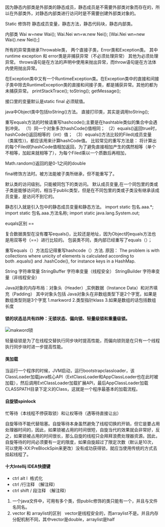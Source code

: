 
因为静态内部类是外部类的静态成员，静态成员是不需要外部类对象而存在的，所以在外部类外，对静态内部类进行访问时是不需要创建外部类对象的。

Static 修饰符
静态成员变量，静态方法，静态代码块，静态内部类。


内部类
Wai w=new Wai(); 
Wai.Nei wn=w.new Nei(); 
[Wai.Nei wn=new Wai().new Nei();]



所有的异常类继承Throwable类，
两个直接子类，Error类和Exception类。
其中runtime exception 和 error类是非捕获异常（不必须处理异常）
其他为必须处理异常。
throws语句是在方法的声明中使用来抛出异常，而throw语句是在方法体内使用抛出异常。


在Exception类中又有一个RuntimeException类。在Exception类中的直接和间接子类中除去RuntimeException类的直接和间接子类，都是捕获异常。其他的都为未捕获异常。
printStackTrace();
toString();
getMessage();



接口里的变量默认是static final 必须赋值。


java中Object类中包括toString()方法。
直接打印类，其实是调用toString();


重写equals方法的时候请重写hashcode();主要是在hashtable类似的集合中会遇到冲突。
（1）同一个对象多次hashCode()值相同；
（2）equals()返回true时，hashCode()返回相等的（int）值；
（3）equals()方法比较的Filed(成员变量（类属性）)，都应该用来计算hashCode值。
比较常见的重写方法是：
将计算出的每个Filed的hashCode值相加返回，为了避免直接相加产生的偶然相等（单个不相等，加起来就相等了），为每个Filed乘以一个质数后再相加，


Math.random()返回的是0-1之间的double


final修饰方法时。被方法能被子类所继承，但不能重写了。

默认类的访问级别。只能被同包下的类访问。
默认成员变量,在一个同包里的类或子类是能够访问的，相当于public类型，但是在不同包里的类或子类没有继承该成员变量，是访问不到它的。



静态引入就是引入包中的静态成员变量和静态方法。
import static 包名.aaa.*; 
import static 包名.aaa.方法名称;
import static java.lang.System.out;

euqals区别 == 

复合数据类型在没有覆写equals()，比较还是地址，因为Object的equals方法也是用双等号（==）进行比较的。
包装类不同，类内部已经重写了equals（）；


重写equals（）方法后记得重写hashcode（）方法.
原因：
The problem is with collections where unicity of elements is calculated according to both .equals() and .hashCode(), for instance keys in a HashMap.









String 字符串常量
StringBuffer 字符串变量（线程安全）
StringBuilder 字符串变量（非线程安全）


Java对象的内存布局：对象头（Header）,实例数据（Instance Data）和对齐填充（Padding）
其中对象头包括
Java对象头在非数组类型下是2个字宽，如果是数组类型则是3个字宽
 1.markword
2.类型指针klass
3.如果是数组的话包括数组长度






#### 锁的状态总共有四种：无锁状态、偏向锁、轻量级锁和重量级锁。
![makword锁](http://img.blog.csdn.net/20151217151455512?watermark/2/text/aHR0cDovL2Jsb2cuY3Nkbi5uZXQv/font/5a6L5L2T/fontsize/400/fill/I0JBQkFCMA==/dissolve/70/gravity/Center)

轻量级锁是为了在线程交替执行同步块时提高性能，而偏向锁则是在只有一个线程执行同步块时进一步提高性能。


#### 类加载

当运行一个程序的时候，JVM启动，运行bootstrapclassloader，该ClassLoader加载java核心API（ExtClassLoader和AppClassLoader也在此时被加载），然后调用ExtClassLoader加载扩展API，最后AppClassLoader加载CLASSPATH目录下定义的Class，这就是一个程序最基本的加载流程。

#### 自旋锁spinlock

忙等待（本线程不停获取锁）和让权等待（遇等待直接让出）

自旋等待不能代替阻塞。自旋等待本身虽然避免了线程切换的开销，但它是要占用处理器时间的，因此，如果锁被占用的时间很短，自旋当代的效果就会非常好，反之，如果锁被占用的时间很长，那么自旋的线程只会拜拜浪费处理器资源。因此，自旋等待的时间必须要有一定的限度，如果自旋超过了限定次数（默认是10次，可以使用-XX:PreBlockSpin来更改）没有成功获得锁，就应当使用传统的方式去挂起线程了。

 #### 十大Intellij IDEA快捷键
 
 * ctrl alt l  格式化
 * ctrl \/行注释 （解注释）
 * ctrl shift \/ 段注释 （解注释）
 
 
 1. 一个java文件中，可用有多个类，但public修饰的类只能有一个，并且与文件名同名。
 2. vector 和 arraylist的区别   vector是线程安全的，而arraylist不是。并且内存分配机制不同，其中vector是double，arraylist是half
